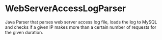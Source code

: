 # WebServerAccessLogParser
 Java Parser that parses web server access log file, loads the log to MySQL and checks if a given IP makes more than a certain number of requests for the given duration. 
